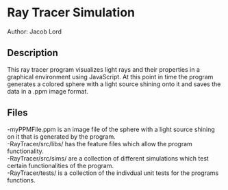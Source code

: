 # Ray Tracer Simulation

Author: Jacob Lord

## Description
This ray tracer program visualizes light rays
and their properties in a graphical environment using JavaScript.
At this point in time the program generates a colored sphere with a
light source shining onto it and saves the data in a .ppm image format.

## Files
-myPPMFile.ppm is an image file of the sphere with a light source shining on it that is generated by the program.  
-RayTracer/src/libs/ has the feature files which allow the program functionality.  
-RayTracer/src/sims/ are a collection of different simulations which test certain functionalities of the program.  
-RayTracer/tests/ is a collection of the indivdual unit tests for the programs functions.  



